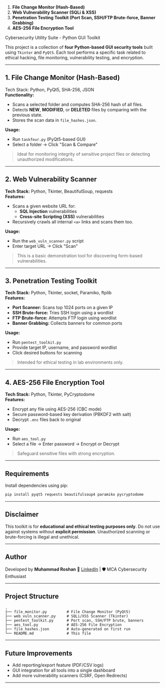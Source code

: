 
1. **File Change Monitor (Hash-Based)**
2. **Web Vulnerability Scanner (SQLi & XSS)**
3. **Penetration Testing Toolkit (Port Scan, SSH/FTP Brute-force, Banner Grabbing)**
4. **AES-256 File Encryption Tool**


Cybersecurity Utility Suite - Python GUI Toolkit

This project is a collection of **four Python-based GUI security tools** built using `Tkinter` and `PyQt5`.
Each tool performs a specific task related to ethical hacking, file monitoring, vulnerability testing, and encryption.

---

## 1. File Change Monitor (Hash-Based)
Tech Stack: Python, PyQt5, SHA-256, JSON  
**Functionality:**
- Scans a selected folder and computes SHA-256 hash of all files.
- Detects **NEW**, **MODIFIED**, or **DELETED** files by comparing with the previous state.
- Stores the scan data in `file_hashes.json`.

**Usage:**
- Run `taskfour.py` (PyQt5-based GUI)
- Select a folder → Click "Scan & Compare"

> Ideal for monitoring integrity of sensitive project files or detecting unauthorized modifications.

---

## 2. Web Vulnerability Scanner
**Tech Stack:** Python, Tkinter, BeautifulSoup, requests  
**Features:**
- Scans a given website URL for:
  - **SQL Injection** vulnerabilities
  - **Cross-site Scripting (XSS)** vulnerabilities
- Recursively crawls all internal `<a>` links and scans them too.

**Usage:**
- Run the `web_vuln_scanner.py` script
- Enter target URL → Click "Scan"

> This is a basic demonstration tool for discovering form-based vulnerabilities.

---

## 3. Penetration Testing Toolkit
**Tech Stack:** Python, Tkinter, socket, Paramiko, ftplib  
**Features:**
- **Port Scanner:** Scans top 1024 ports on a given IP
- **SSH Brute-force:** Tries SSH login using a wordlist
- **FTP Brute-force:** Attempts FTP login using wordlist
- **Banner Grabbing:** Collects banners for common ports

**Usage:**
- Run `pentest_toolkit.py`
- Provide target IP, username, and password wordlist
- Click desired buttons for scanning

> Intended for ethical testing in lab environments only.

---

## 4. AES-256 File Encryption Tool
**Tech Stack:** Python, Tkinter, PyCryptodome  
**Features:**
- Encrypt any file using AES-256 (CBC mode)
- Secure password-based key derivation (PBKDF2 with salt)
- Decrypt `.enc` files back to original

**Usage:**
- Run `aes_tool.py`
- Select a file → Enter password → Encrypt or Decrypt

> Safeguard sensitive files with strong encryption.

---

## Requirements

Install dependencies using pip:

```bash
pip install pyqt5 requests beautifulsoup4 paramiko pycryptodome
````

---

## Disclaimer

This toolkit is for **educational and ethical testing purposes only**. Do not use against systems without **explicit permission**. Unauthorized scanning or brute-forcing is illegal and unethical.

---

## Author

Developed by **Muhammad Roshan**
🔗 [LinkedIn]([https://www.linkedin.com/in/muhammad-roshan-s/]) | 🛡️ MCA Cybersecurity Enthusiast

---

## Project Structure

```
.
├── file_monitor.py         # File Change Monitor (PyQt5)
├── web_vuln_scanner.py     # SQLi/XSS Scanner (Tkinter)
├── pentest_toolkit.py      # Port scan, SSH/FTP brute, banners
├── aes_tool.py             # AES-256 File Encryption
├── file_hashes.json        # Auto-generated on first run
└── README.md               # This file
```

---

## Future Improvements

* Add reporting/export feature (PDF/CSV logs)
* GUI integration for all tools into a single dashboard
* Add more vulnerability scanners (CSRF, Open Redirects)

---
